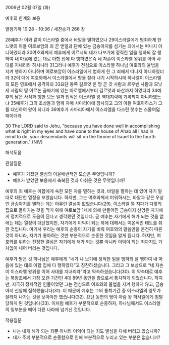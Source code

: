 2006년 02월 07일 (화)

예후의 한계와 보응



열왕기하 10:28 - 10:36 / 새찬송가 266 장


28예후가 이와 같이 이스라엘 중에서 바알을 멸하였으나 29이스라엘에게 범죄하게 한 느밧의 아들 여로보암의 죄 곧 벧엘과 단에 있는 금송아지를 섬기는 죄에서는 떠나지 아니하였더라 30여호와께서 예후에게 이르시되 네가 나보기에 정직한 일을 행하되 잘 행하여 내 마음에 있는 대로 아합 집에 다 행하였은즉 네 자손이 이스라엘 왕위를 이어 사대를 지내리라 하시니라 31그러나 예후가 전심으로 이스라엘 하나님 여호와의 율법을 지켜 행하지 아니하며 여로보암이 이스라엘에게 범하게 한 그 죄에서 떠나지 아니하였더라 32이 때에 여호와께서 이스라엘에서 땅을 잘라 내기 시작하시매 하사엘이 이스라엘의 모든 영토에서 공격하되 33요단 동쪽 길르앗 온 땅 곧 갓 사람과 르우벤 사람과 므낫세 사람의 땅 아르논 골짜기에 있는 아로엘에서부터 길르앗과 바산까지 하였더라 34예후의 남은 사적과 행한 모든 일과 업적은 이스라엘 왕 역대지략에 기록되지 아니하였느냐 35예후가 그의 조상들과 함께 자매 사마리아에 장사되고 그의 아들 여호아하스가 그를 대신하여 왕이 되니라 36예후가 사마리아에서 이스라엘을 다스린 햇수는 스물여덟 해이더라 

30 The LORD said to Jehu, "because you have done well in accomplishing what is right in my eyes and have done to the house of Ahab all I had in mind to do, your descendants will sit on the throne of Israel to the fourth generation." (NIV)

해석도움





관찰질문 
- 예후가 가졌던 열심의 이율배반적인 모습은 무엇입니까? 
- 예후가 받았던 보응에서 축복된 것과 아쉬운 것은 무엇입니까? 


예후의 죄 
예후는 아합에게 속한 모든 자를 멸하는 것과, 바알을 멸하는 데 있어 자기 말대로 대단한 열정을 보였습니다. 하지만, 그는 여호와께서 미워하시는, 바알과 같은 우상인 금송아지를 멸하는 데는 아무런 열심이 없었습니다(29). 이스라엘 열 지파가 다윗의 집으로 돌아가는 것을 막기 위해 여로보암 1세에 의해 만들어진 금송아지 신앙은 자기에게 정치적으로 도움이 된다고 생각했던 것입니다. 곧 예후는 자기에게 해가 되는 것을 없애는 데는 열정이 대단했지만, 자기에게 이익이 되는 죄에 대해서는 미온적인 태도를 취한 것입니다. 여기서 우리는 예후의 순종이 자기를 비워 여호와의 말씀만을 온전히 따른 것이 아니라, 자기가 좋아하는 것만 부분적으로 순종한 것임을 알게 됩니다. 하지만, 여호와를 위하는 진정한 열심은 자기에게 해가 되는 것뿐 아니라 이익이 되는 죄까지도 가차없이 내어 버리는 것입니다. 

예후가 받은 것 
하나님은 예후에게 “네가 나 보기에 정직한 일을 행하되 잘 행하여 내 마음에 있는 대로 아합 집에 다 행하였다”고 칭찬하셨습니다. 그리고 그 보상으로 “네 자손이 이스라엘 왕위를 이어 사대를 지내리라”라고 약속하셨습니다(30). 이 약속대로 예후는 북왕조에서 가장 오랜 기간인 4대 89년 동안을 왕으로서 통치하게 되었습니다. 하지만, 지극히 정치적인 인물이었던 그는 전심으로 여호와의 율법을 지켜 행하지 않고, 금송아지 신앙에 집착했습니다(31). 이 때문에 예후는 그의 통치기간 중 이스라엘의 영토가 잘라져 나가는 것을 보아야만 했습니다(32). 요단 동편의 땅이 아람 왕 하사엘에게 침탈 당하게 된 것입니다(33). 이처럼 예후가 부분적으로 순종하자, 하나님께서도 이스라엘의 일부분을 떼어 다른 나라에 넘기신 것입니다. 



적용질문 
- 나는 내게 해가 되는 죄뿐 아니라 이익이 되는 죄도 열심을 다해 버리고 있습니까? 
- 내가 주께 부분적으로 순종함으로 인해 부분적으로 누리고 있는 부분은 없습니까?